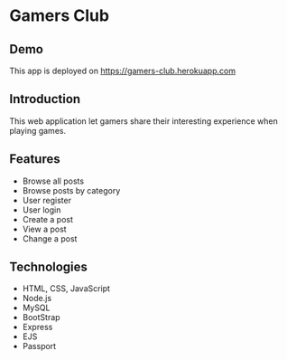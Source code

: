 # Gamers Club
## Demo
This app is deployed on <https://gamers-club.herokuapp.com>

## Introduction
This web application let gamers share their interesting experience when playing games.
## Features
- Browse all posts
- Browse posts by category
- User register
- User login
- Create a post
- View a post
- Change a post
## Technologies
- HTML, CSS, JavaScript
- Node.js
- MySQL
- BootStrap
- Express
- EJS
- Passport

